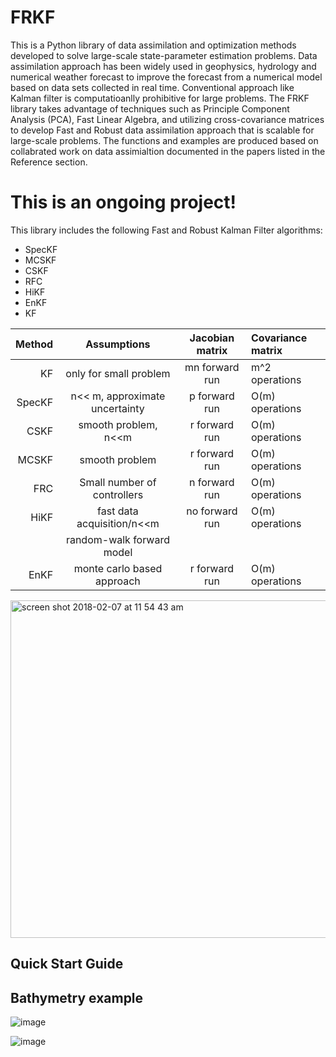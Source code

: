 # FRKF

This is a Python library of data assimilation and optimization methods developed to solve large-scale state-parameter estimation problems. Data assimilation approach has been widely used in geophysics, hydrology and numerical weather forecast to improve the forecast from a numerical model based on data sets collected in real time. Conventional approach like Kalman filter is computatioanlly prohibitive for large problems. The FRKF library takes advantage of techniques such as Principle Component Analysis (PCA), Fast Linear Algebra, and utilizing cross-covariance matrices to develop Fast and Robust data assimilation approach that is scalable for large-scale problems. The functions and examples are produced based on collabrated work on data assimialtion documented in the papers listed in the Reference section.

# This is an ongoing project!

This library includes the following Fast and Robust Kalman Filter algorithms:

- SpecKF
- MCSKF
- CSKF
- RFC
- HiKF
- EnKF
- KF

|  Method  |  Assumptions                 |  Jacobian matrix|  Covariance matrix |   
| -------: |:----------------------------:|:------------------------: |:--------------|
|  KF      | only for small problem       | mn forward run| m^2 operations |
|  SpecKF  | n<< m, approximate uncertainty| p forward run|  O(m) operations|
|  CSKF    |    smooth problem, n<<m            | r forward run | O(m) operations|
|  MCSKF    |    smooth problem           | r forward run | O(m) operations|
|  FRC    | Small number of controllers    |n forward run |  O(m) operations |
|  HiKF    | fast data acquisition/n<<m| no forward run| O(m) operations |
|          | random-walk forward model    | |  |
|  EnKF    | monte carlo based approach   | r forward run | O(m) operations|



<img width="540" alt="screen shot 2018-02-07 at 11 54 43 am" src="https://user-images.githubusercontent.com/7990350/35938453-fd317d06-0bfd-11e8-93a0-475e2219617e.png">



## Quick Start Guide


## Bathymetry example


![image](https://user-images.githubusercontent.com/7990350/35986974-652596d4-0caf-11e8-9596-68ba2792f349.png)


![image](https://user-images.githubusercontent.com/7990350/35987094-b237f980-0caf-11e8-94e2-1d60c2a0b363.png)

